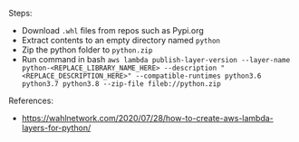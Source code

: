 Steps:
- Download `.whl` files from repos such as Pypi.org
- Extract contents to an empty directory named `python`
- Zip the python folder to `python.zip`
- Run command in bash `aws lambda publish-layer-version --layer-name python-<REPLACE_LIBRARY_NAME_HERE> --description "<REPLACE_DESCRIPTION_HERE>" --compatible-runtimes python3.6 python3.7 python3.8 --zip-file fileb://python.zip`

References:
- https://wahlnetwork.com/2020/07/28/how-to-create-aws-lambda-layers-for-python/
